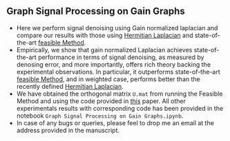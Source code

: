 ## Graph Signal Processing on Gain Graphs

- Here we perform signal denoising using Gain normalized laplacian and compare our results with those using [Hermitian Laplacian](https://link.springer.com/chapter/10.1007/978-3-030-46150-8_27) and state-of-the-art [feasible Method](https://ieeexplore.ieee.org/document/8309026).
- Empirically, we show that gain normalized Laplacian achieves state-of-the-art performance in terms of signal denoising, as measured by denosing error, and more importantly, offers rich theory backing the experimental observations. In particular, it outperforms state-of-the-art [feasible Method](https://ieeexplore.ieee.org/document/8309026), and in weighted case, performs better than the recently defined [Hermitian Laplacian](https://link.springer.com/chapter/10.1007/978-3-030-46150-8_27).
- We have obtained the orthogonal matrix `U.mat` from running the Feasible Method and using the code provided in [this](https://link.springer.com/article/10.1007/s10107-012-0584-1) paper. All other experimentals results with corresponding code has been provided in the notebook `Graph Signal Processing on Gain Graphs.ipynb`.
- In case of any bugs or queries, please feel to drop me an email at the address provided in the manuscript.
 
 
